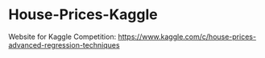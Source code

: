 # House-Prices-Kaggle

Website for Kaggle Competition: https://www.kaggle.com/c/house-prices-advanced-regression-techniques
